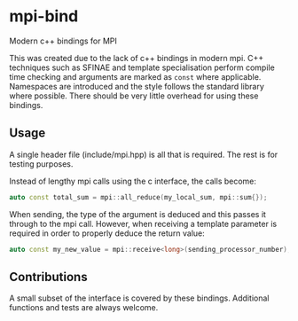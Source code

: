 # mpi-bind
Modern c++ bindings for MPI

This was created due to the lack of c++ bindings in modern mpi.  C++ techniques such as SFINAE and template specialisation perform compile time checking and arguments are marked as `const` where applicable.  Namespaces are introduced and the style follows the standard library where possible.  There should be very little overhead for using these bindings.

## Usage

A single header file (include/mpi.hpp) is all that is required.  The rest is for testing purposes.

Instead of lengthy mpi calls using the c interface, the calls become:

```cpp
auto const total_sum = mpi::all_reduce(my_local_sum, mpi::sum{});
```

When sending, the type of the argument is deduced and this passes it through to the mpi call.  However, when receiving a template parameter is required in order to properly deduce the return value:

```cpp
auto const my_new_value = mpi::receive<long>(sending_processor_number);
```

## Contributions

A small subset of the interface is covered by these bindings.  Additional functions and tests are always welcome.
